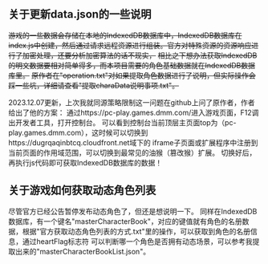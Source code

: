 ## 关于更新data.json的一些说明
~~游戏的一些数据会存储在本地的IndexedDB数据库中，IndexedDB数据库在index.js中创建，然后通过请求远程资源进行组装。官方对特殊资源的资源响应进行了加密处理，还要分析加密算法的话不现实，~~
~~相比之下想办法获取IndexedDB的明文数据要相对简单得多，而本项目需要的角色基础数据就在IndexedDB数据库里。~~
~~原作者在"operation.txt"对如果提取角色数据进行了说明，但实际操作会踩一些坑，详细请查看"提取charaData说明事项.txt"。~~

2023.12.07更新，上次我就同源策略限制这一问题在github上问了原作者，作者给出了他的方案：
通过https://pc-play.games.dmm.com/进入游戏页面，F12调出开发者工具，打开控制台。
可以看到控制台当前顶层主页面top为（pc-play.games.dmm.com），这时候可以切换到https://dugrqaqinbtcq.cloudfront.net域下的
iframe子页面或扩展程序中注册到当前页面的作用域范围，可以切换到最常见的油猴（篡改猴）扩展。
切换好后，再执行js代码即可获取IndexedDB数据库的数据！

## 关于游戏如何获取动态角色列表
尽管官方已经公告暂停发布动态角色了，但还是想说明一下。
同样在IndexedDB数据库，有一个键名"masterCharacterBook"，对应的键值就有角色的名册数据，根据"官方获取动态角色列表的方式.txt"里的操作，可以获取到角色的名册信息，通过heartFlag标志符
可以判断哪一个角色是否拥有动态场景，可以参考我提取出来的"masterCharacterBookList.json"。

